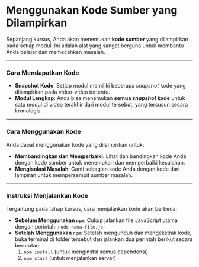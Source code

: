 # Menggunakan Kode Sumber yang Dilampirkan

Sepanjang kursus, Anda akan menemukan **kode sumber** yang dilampirkan pada setiap modul. Ini adalah alat yang sangat berguna untuk membantu Anda belajar dan memecahkan masalah.

---

### Cara Mendapatkan Kode

* **Snapshot Kode**: Setiap modul memiliki beberapa *snapshot* kode yang dilampirkan pada video-video tertentu.
* **Modul Lengkap**: Anda bisa menemukan **semua *snapshot* kode** untuk satu modul di video terakhir dari modul tersebut, yang tersusun secara kronologis.

---

### Cara Menggunakan Kode

Anda dapat menggunakan kode yang dilampirkan untuk:

* **Membandingkan dan Memperbaiki**: Lihat dan bandingkan kode Anda dengan kode sumber untuk menemukan dan memperbaiki kesalahan.
* **Mengisolasi Masalah**: Ganti sebagian kode Anda dengan kode dari lampiran untuk mempersempit sumber masalah.

---

### Instruksi Menjalankan Kode

Tergantung pada tahap kursus, cara menjalankan kode akan berbeda:

* **Sebelum Menggunakan `npm`**: Cukup jalankan file JavaScript utama dengan perintah: `node nama-file.js`.
* **Setelah Menggunakan `npm`**: Setelah mengunduh dan mengekstrak kode, buka terminal di folder tersebut dan jalankan dua perintah berikut secara berurutan:
    1. `npm install` (untuk menginstal semua dependensi)
    2. `npm start` (untuk menjalankan server)